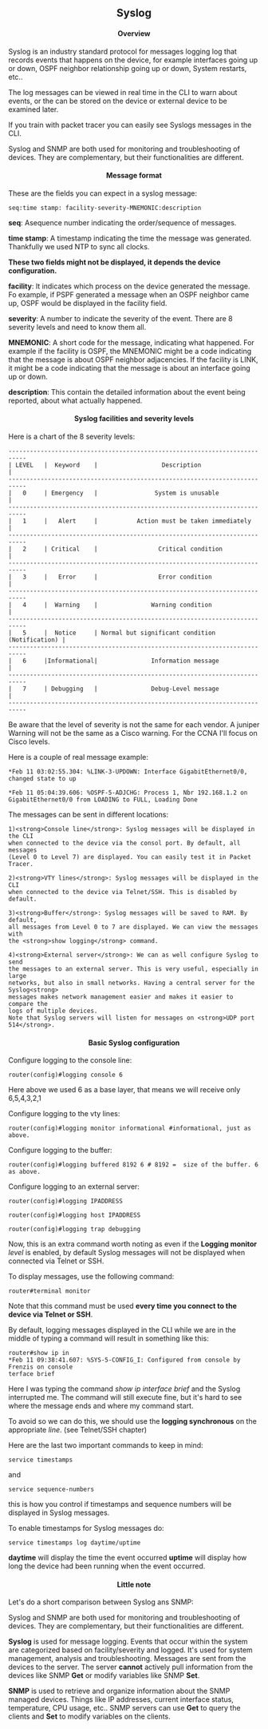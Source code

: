 <h2 align="center">Syslog</h2>

<h4 align="center">Overview</h4>

Syslog is an industry standard protocol for messages logging log that records
events that happens on the device, for example interfaces going up or down,
OSPF neighbor relationship going up or down, System restarts, etc..

The log messages can be viewed in real time in the CLI to warn about events, or
the can be stored on the device or external device to be examined later.

If you train with packet tracer you can easily see Syslogs messages in the CLI.

Syslog and SNMP are both used for monitoring and troubleshooting of devices.
They are complementary, but their functionalities are different.



<h4 align="center">Message format</h4>

These are the fields you can expect in a syslog message:

    seq:time stamp: facility-severity-MNEMONIC:description

<strong>seq</strong>: Asequence number indicating the order/sequence of messages.

<strong>time stamp</strong>: A timestamp indicating the time the message was
generated. Thankfully we used NTP to sync all clocks.

 <strong>These two fields might not be displayed, it depends the device configuration.</strong>

<strong>facility</strong>: It indicates which process on the device generated the
message. Fo example, if PSPF generated a message when an OSPF neighbor came up,
OSPF would be displayed in the facility field.

<strong>severity</strong>: A number to indicate the severity of the event. There
are 8 severity levels and need to know them all.

<strong>MNEMONIC</strong>: A short code for the message, indicating what happened.
For example if the facility is OSPF, the MNEMONIC might be a code indicating that
the message is about OSPF neighbor adjacencies. If the facility is LINK, it might
be a code indicating that the message is about an interface going up or down.

<strong>description</strong>: This contain the detailed information about the event
being reported, about what actually happened.

<h4 align="center">Syslog facilities and severity levels</h4>

Here is a chart of the 8 severity levels:

    ---------------------------------------------------------------------------
    | LEVEL   |  Keyword    |                  Description                    |
    ---------------------------------------------------------------------------
    |   0     | Emergency   |                System is unusable               |
    ---------------------------------------------------------------------------
    |   1     |   Alert     |           Action must be taken immediately      |
    ---------------------------------------------------------------------------
    |   2     | Critical    |                 Critical condition              |
    ---------------------------------------------------------------------------
    |   3     |   Error     |                 Error condition                 |
    ---------------------------------------------------------------------------
    |   4     |  Warning    |               Warning condition                 |
    ---------------------------------------------------------------------------
    |   5     |  Notice     | Normal but significant condition (Notification) |
    ---------------------------------------------------------------------------
    |   6     |Informational|               Information message               |
    ---------------------------------------------------------------------------
    |   7     | Debugging   |               Debug-Level message               |
    ---------------------------------------------------------------------------

Be aware that the level of severity is not the same for each vendor. A juniper
Warning will not be the same as a Cisco warning. For the CCNA I'll focus on Cisco
levels.

Here is a couple of real message example:

    *Feb 11 03:02:55.304: %LINK-3-UPDOWN: Interface GigabitEthernet0/0, changed state to up

    *Feb 11 05:04:39.606: %OSPF-5-ADJCHG: Process 1, Nbr 192.168.1.2 on GigabitEthernet0/0 from LOADING to FULL, Loading Done

The messages can be sent in different locations:

    1)<strong>Console line</strong>: Syslog messages will be displayed in the CLI
    when connected to the device via the consol port. By default, all messages
    (Level 0 to Level 7) are displayed. You can easily test it in Packet Tracer.

    2)<strong>VTY lines</strong>: Syslog messages will be displayed in the CLI
    when connected to the device via Telnet/SSH. This is disabled by default.

    3)<strong>Buffer</strong>: Syslog messages will be saved to RAM. By default,
    all messages from Level 0 to 7 are displayed. We can view the messages with
    the <strong>show logging</strong> command.

    4)<strong>External server</strong>: We can as well configure Syslog to send
    the messages to an external server. This is very useful, especially in large
    networks, but also in small networks. Having a central server for the Syslog<strong>
    messages makes network management easier and makes it easier to compare the
    logs of multiple devices.
    Note that Syslog servers will listen for messages on <strong>UDP port 514</strong>.



<h4 align="center">Basic Syslog configuration</h4>

Configure logging to the console line:

    router(config)#logging console 6

Here above we used 6 as a base layer, that means we will receive only 6,5,4,3,2,1

Configure logging to the vty lines:

    router(config)#logging monitor informational #informational, just as above.

Configure logging to the buffer:

    router(config)#logging buffered 8192 6 # 8192 =  size of the buffer. 6 as above.    

Configure logging to an external server:

    router(config)#logging IPADDRESS

    router(config)#logging host IPADDRESS

    router(config)#logging trap debugging

Now, this is an extra command worth noting as even if the <strong>Logging monitor</strong> _level_
is enabled, by default Syslog messages will not be displayed when connected via
Telnet or SSH.

To display messages, use the following command:

    router#terminal monitor

Note that this command must be used <strong>every time you connect to the device via
Telnet or SSH</strong>.

By default, logging messages displayed in the CLI while we are in the middle of
typing a command will result in something like this:

    router#show ip in
    *Feb 11 09:38:41.607: %SYS-5-CONFIG_I: Configured from console by Frenzis on console
    terface brief

Here I was typing the command _show ip interface brief_ and the Syslog interrupted me.
The command will still execute fine, but it's hard to see where the message ends
and where my command start.

To avoid so we can do this, we should use the <strong>logging synchronous</strong> on the
appropriate _line_. (see Telnet/SSH chapter)

Here are the last two important commands to keep in mind:

    service timestamps

and

    service sequence-numbers

this is how you control if timestamps and sequence numbers will be displayed in
Syslog messages.

To enable timestamps for Syslog messages do:

    service timestamps log daytime/uptime

<strong>daytime</strong> will display the time the event occurred
<strong>uptime</strong> will display how long the device had been running when
the event occurred.

<h4 align="center">Little note</h4>

Let's do a short comparison between Syslog ans SNMP:

Syslog and SNMP are both used for monitoring and troubleshooting of devices. They
are complementary, but their functionalities are different.

<strong>Syslog</strong> is used for message logging. Events that occur within the
system are categorized based on facility/severity and logged.
It's used for system management, analysis and troubleshooting.
Messages are sent from the devices to the server. The server <strong>cannot</strong> actively pull
information from the devices like SNMP <strong>Get</strong> or modify variables like SNMP <strong>Set</strong>.

<strong>SNMP</strong> is used to retrieve and organize information about the
SNMP managed devices. Things like IP addresses, current interface status, temperature,
CPU usage, etc..
SNMP servers can use <strong>Get</strong> to query the clients and <strong>Set</strong> to modify
variables on the clients. 
